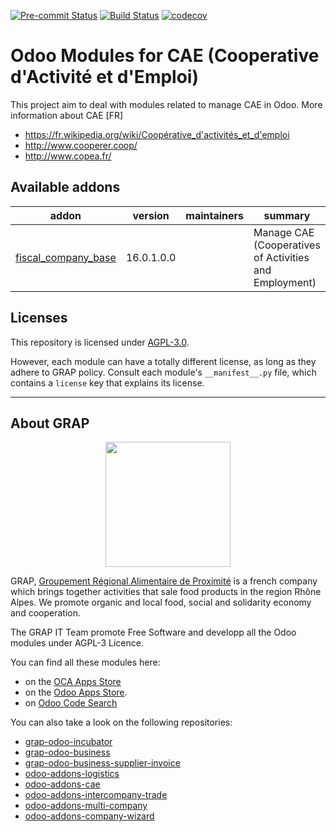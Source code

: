
<!-- /!\ Non OCA Context : Set here the badge of your runbot / runboat instance. -->
[![Pre-commit Status](https://github.com/grap/odoo-addons-cae/actions/workflows/pre-commit.yml/badge.svg?branch=16.0)](https://github.com/grap/odoo-addons-cae/actions/workflows/pre-commit.yml?query=branch%3A16.0)
[![Build Status](https://github.com/grap/odoo-addons-cae/actions/workflows/test.yml/badge.svg?branch=16.0)](https://github.com/grap/odoo-addons-cae/actions/workflows/test.yml?query=branch%3A16.0)
[![codecov](https://codecov.io/gh/grap/odoo-addons-cae/branch/16.0/graph/badge.svg)](https://codecov.io/gh/grap/odoo-addons-cae)
<!-- /!\ Non OCA Context : Set here the badge of your translation instance. -->

<!-- /!\ do not modify above this line -->

# Odoo Modules for CAE (Cooperative d'Activité et d'Emploi)

 This project aim to deal with modules related to manage CAE in Odoo.
More information about CAE [FR]
- https://fr.wikipedia.org/wiki/Coopérative_d'activités_et_d'emploi
- http://www.cooperer.coop/
- http://www.copea.fr/

<!-- /!\ do not modify below this line -->

<!-- prettier-ignore-start -->

[//]: # (addons)

Available addons
----------------
addon | version | maintainers | summary
--- | --- | --- | ---
[fiscal_company_base](fiscal_company_base/) | 16.0.1.0.0 |  | Manage CAE (Cooperatives of Activities and Employment)

[//]: # (end addons)

<!-- prettier-ignore-end -->

## Licenses

This repository is licensed under [AGPL-3.0](LICENSE).

However, each module can have a totally different license, as long as they adhere to GRAP
policy. Consult each module's `__manifest__.py` file, which contains a `license` key
that explains its license.

----

## About GRAP

<p align="center">
   <img src="http://www.grap.coop/wp-content/uploads/2016/11/GRAP.png" width="200"/>
</p>

GRAP, [Groupement Régional Alimentaire de Proximité](http://www.grap.coop) is a
french company which brings together activities that sale food products in the
region Rhône Alpes. We promote organic and local food, social and solidarity
economy and cooperation.

The GRAP IT Team promote Free Software and developp all the Odoo modules under
AGPL-3 Licence.

You can find all these modules here:

* on the [OCA Apps Store](https://odoo-community.org/shop?&search=GRAP)
* on the [Odoo Apps Store](https://www.odoo.com/apps/modules/browse?author=GRAP).
* on [Odoo Code Search](https://odoo-code-search.com/ocs/search?q=author%3AOCA+author%3AGRAP)

You can also take a look on the following repositories:

* [grap-odoo-incubator](https://github.com/grap/grap-odoo-incubator)
* [grap-odoo-business](https://github.com/grap/grap-odoo-business)
* [grap-odoo-business-supplier-invoice](https://github.com/grap/grap-odoo-business-supplier-invoice)
* [odoo-addons-logistics](https://github.com/grap/odoo-addons-logistics)
* [odoo-addons-cae](https://github.com/grap/odoo-addons-cae)
* [odoo-addons-intercompany-trade](https://github.com/grap/odoo-addons-intercompany-trade)
* [odoo-addons-multi-company](https://github.com/grap/odoo-addons-multi-company)
* [odoo-addons-company-wizard](https://github.com/grap/odoo-addons-company-wizard)
